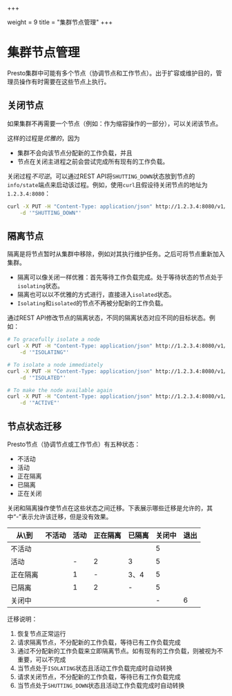 +++

weight = 9
title = "集群节点管理"
+++


# 集群节点管理

Presto集群中可能有多个节点（协调节点和工作节点）。出于扩容或维护目的，管理员操作有时需要在这些节点上执行。

## 关闭节点

如果集群不再需要一个节点（例如：作为缩容操作的一部分），可以关闭该节点。

这样的过程是*优雅的*，因为

- 集群不会向该节点分配新的工作负载，并且
- 节点在关闭主进程之前会尝试完成所有现有的工作负载。

关闭过程*不可逆*。可以通过REST API将`SHUTTING_DOWN`状态放到节点的`info/state`端点来启动该过程。例如，使用`curl`且假设待关闭节点的地址为`1.2.3.4:8080`：

```sh
curl -X PUT -H "Content-Type: application/json" http://1.2.3.4:8080/v1/info/state \
    -d '"SHUTTING_DOWN"'
```

## 隔离节点

隔离是将节点暂时从集群中移除，例如对其执行维护任务。之后可将节点重新加入集群。

- 隔离可以像关闭一样优雅：首先等待工作负载完成。处于等待状态的节点处于`isolating`状态。
- 隔离也可以以不优雅的方式进行，直接进入`isolated`状态。
- `Isolating`和`isolated`的节点不再被分配新的工作负载。

通过REST API修改节点的隔离状态，不同的隔离状态对应不同的目标状态。例如：

```sh
# To gracefully isolate a node
curl -X PUT -H "Content-Type: application/json" http://1.2.3.4:8080/v1/info/state \
    -d '"ISOLATING"'

# To isolate a node immediately
curl -X PUT -H "Content-Type: application/json" http://1.2.3.4:8080/v1/info/state \
    -d '"ISOLATED"'

# To make the node available again
curl -X PUT -H "Content-Type: application/json" http://1.2.3.4:8080/v1/info/state \
    -d '"ACTIVE"'
```

## 节点状态迁移

Presto节点（协调节点或工作节点）有五种状态：

- 不活动
- 活动
- 正在隔离
- 已隔离
- 正在关闭

关闭和隔离操作使节点在这些状态之间迁移。下表展示哪些迁移是允许的，其中“-”表示允许该迁移，但是没有效果。

| 从\\到| 不活动| 活动| 正在隔离| 已隔离| 关闭中| 退出|
|----------|----------|----------|----------|----------|----------|----------|
| 不活动| | | | | 5| |
| 活动| | \-| 2| 3| 5| |
| 正在隔离| | 1| \-| 3、4| 5| |
| 已隔离| | 1| 2| \-| 5| |
| 关闭中| | | | | \-| 6|

迁移说明：

1. 恢复节点正常运行
2. 请求隔离节点，不分配新的工作负载，等待已有工作负载完成
3. 通过不分配新的工作负载来立即隔离节点。如有现有的工作负载，则被视为不重要，可以不完成
4. 当节点处于`ISOLATING`状态且活动工作负载完成时自动转换
5. 请求关闭节点，不分配新的工作负载，等待已有工作负载完成
6. 当节点处于`SHUTTING_DOWN`状态且活动工作负载完成时自动转换